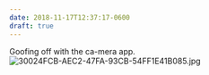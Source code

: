 ```yaml
---
date: 2018-11-17T12:37:17-0600
draft: true
---
```




Goofing off with the ca-mera app. ![30024FCB-AEC2-47FA-93CB-54FF1E41B085.jpg](http://ianwhitney.micro.blog/uploads/2018/d4d810bd50.jpg)



